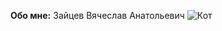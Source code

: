 **Обо мне:**
Зайцев
Вячеслав
Анатольевич
![Кот](https://yandex.ru/images/search?text=%D0%BA%D0%BE%D1%82&from=tabbar&pos=1&img_url=http%3A%2F%2Fvladtime.ru%2Fuploads%2Fposts%2F2018-03%2F1522438548_evropeyskaya-koshka-dikiy-kot.jpg&rpt=simage&lr=213)